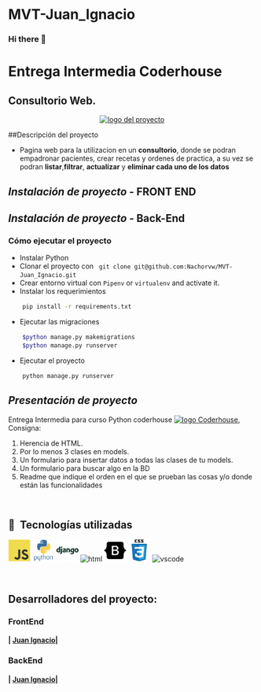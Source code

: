 # MVT-Juan_Ignacio

### Hi there 👋 

<!--
Esto no se ve pero fijate que tenes iconos y demas cosas para modificar a tu gusto, tomalo como plantilla
**ematevez/ematevez** is a ✨ _special_ ✨ repository because its `README.md` (this file) appears on your GitHub profile.

Here are some ideas to get you started:

- 🔭 I’m currently working on ...
- 🌱 I’m currently learning ...
- 👯 I’m looking to collaborate on ...
- 🤔 I’m looking for help with ...
- 💬 Ask me about ...
- 📫 How to reach me: ...
- 😄 Pronouns: ...
- ⚡ Fun fact: ...
-->

# **Entrega Intermedia Coderhouse**
## Consultorio Web.


<!--Aca es la imagen el href-> es el link donde quieren que valla y el src -> donde esta la imagen que van a poner //width = es el tamaño-->
<p align="center"><a href="https://bikelovers.vercel.app/" target="_blank" rel="noopener noreferrer"><img width="20%" src="https://i0.wp.com/edtechreviews.net/wp-content/uploads/2021/12/coderhouse_logo.png?resize=750%2C750&ssl=1" alt="logo del proyecto"></a></p>


##Descripción del proyecto
- Pagina web para la utilizacion en un **consultorio**, donde se podran empadronar pacientes, crear recetas y ordenes de practica, a su vez se podran **listar**,**filtrar**, **actualizar** y **eliminar cada uno de los datos** 




##  *Instalación de proyecto* - FRONT END

## *Instalación de proyecto* - Back-End
### Cómo ejecutar el proyecto
- Instalar Python
- Clonar el proyecto con ``` git clone git@github.com:Nachorvw/MVT-Juan_Ignacio.git```
- Crear entorno virtual con `Pipenv` or `virtualenv` and activate it.
- Instalar los requerimientos
<!--esto es para escribir codigo el que quieran -->
```sh
    pip install -r requirements.txt
```
- Ejecutar las migraciones
```sh
    $python manage.py makemigrations
    $python manage.py runserver
```
- Ejecutar el proyecto
```sh
    python manage.py runserver
```
## *Presentación de proyecto*
Entrega Intermedia para curso Python coderhouse <a href="https://bikelovers.vercel.app/" target="_blank" rel="noopener noreferrer"><img width="20%" src="https://i0.wp.com/edtechreviews.net/wp-content/uploads/2021/12/coderhouse_logo.png?resize=750%2C750&ssl=1" alt="logo Coderhouse"></a>, 
Consigna:
1) Herencia de HTML.
2) Por lo menos 3 clases en models.
3) Un formulario para insertar datos a todas las clases de tu models.
4) Un formulario para buscar algo en la BD
5) Readme que indique el orden en el que se prueban las cosas y/o donde están las funcionalidades

<!--se pueden poner imagenes es bueno-->


<br>  

<h2> 🚀 &nbsp;Tecnologías utilizadas</h2>
<p align="left">

<img src="https://raw.githubusercontent.com/devicons/devicon/master/icons/javascript/javascript-original.svg" alt="javascript" width="45" height="45" />

<img src="https://github.com/devicons/devicon/blob/master/icons/python/python-original-wordmark.svg" alt="python" width="45" height="45"/>
<img src="https://github.com/devicons/devicon/blob/master/icons/django/django-plain-wordmark.svg" alt="django" width="45" height="45"/>
<img src="https://cdn.jsdelivr.net/gh/devicons/devicon/icons/html5/html5-original.svg" alt="html" width="45" height="45"/>
<img src="https://raw.githubusercontent.com/devicons/devicon/master/icons/bootstrap/bootstrap-plain.svg" alt="bootstrap" width="45" height="45" />
<img src="https://raw.githubusercontent.com/devicons/devicon/master/icons/css3/css3-original-wordmark.svg" alt="css3" width="45" height="45" />
<img src="https://cdn.jsdelivr.net/gh/devicons/devicon/icons/vscode/vscode-original.svg" alt="vscode" width="45" height="45"/>


    

</p>
<br>

## Desarrolladores del proyecto:
### FrontEnd
#### | [Juan Ignacio](https://www.linkedin.com/in/juan-ignacio-reyes-314549239/)|
 [](https://github.com/Nachorvw) 
### BackEnd
#### | [Juan Ignacio](https://www.linkedin.com/in/juan-ignacio-reyes-314549239/)|
 [](https://github.com/Nachorvw) 